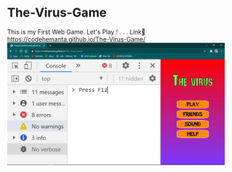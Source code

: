 # The-Virus-Game
This is my First Web Game. Let's Play ! . . .
Link🧷 https://codehemanta.github.io/The-Virus-Game/
![](help.JPG)
